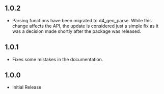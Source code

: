 ## 1.0.2

- Parsing functions have been migrated to d4_geo_parse. While this change affects the API, the update is considered just a simple fix as it was a decision made shortly after the package was released.

## 1.0.1

- Fixes some mistakes in the documentation.

## 1.0.0

- Initial Release
